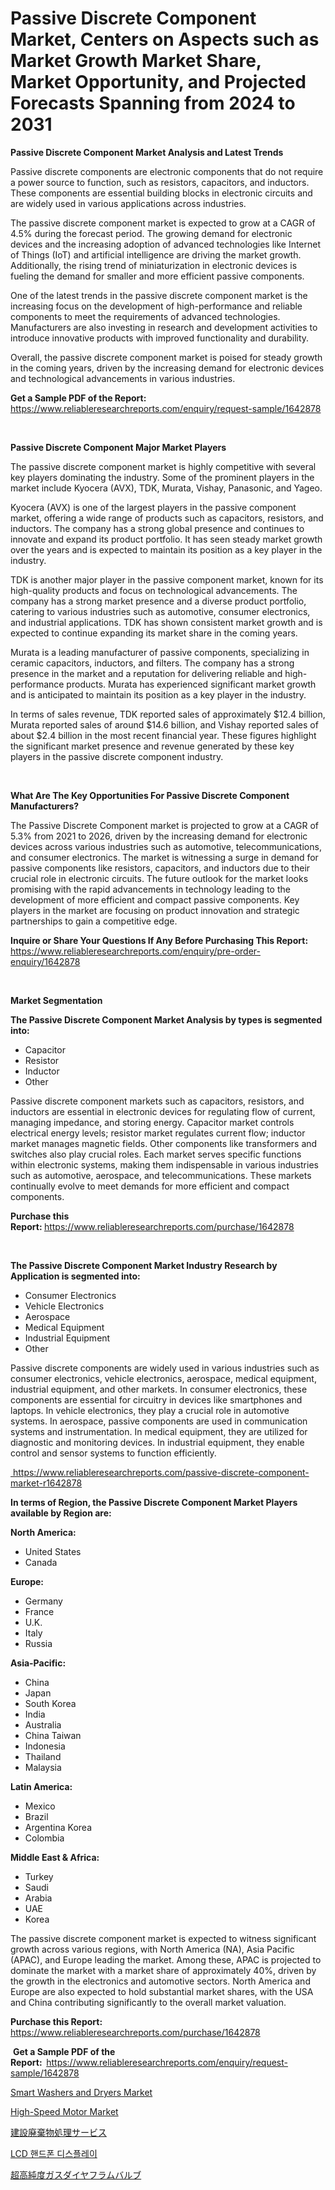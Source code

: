 <p><h1>Passive Discrete Component Market, Centers on Aspects such as Market Growth Market Share, Market Opportunity, and Projected Forecasts Spanning from 2024 to 2031</h1></p><p><strong>Passive Discrete Component Market Analysis and Latest Trends</strong></p>
<p><p>Passive discrete components are electronic components that do not require a power source to function, such as resistors, capacitors, and inductors. These components are essential building blocks in electronic circuits and are widely used in various applications across industries.</p><p>The passive discrete component market is expected to grow at a CAGR of 4.5% during the forecast period. The growing demand for electronic devices and the increasing adoption of advanced technologies like Internet of Things (IoT) and artificial intelligence are driving the market growth. Additionally, the rising trend of miniaturization in electronic devices is fueling the demand for smaller and more efficient passive components.</p><p>One of the latest trends in the passive discrete component market is the increasing focus on the development of high-performance and reliable components to meet the requirements of advanced technologies. Manufacturers are also investing in research and development activities to introduce innovative products with improved functionality and durability.</p><p>Overall, the passive discrete component market is poised for steady growth in the coming years, driven by the increasing demand for electronic devices and technological advancements in various industries.</p></p>
<p><strong>Get a Sample PDF of the Report:&nbsp;</strong> <a href="https://www.reliableresearchreports.com/enquiry/request-sample/1642878">https://www.reliableresearchreports.com/enquiry/request-sample/1642878</a></p>
<p>&nbsp;</p>
<p><strong>Passive Discrete Component Major Market Players</strong></p>
<p><p>The passive discrete component market is highly competitive with several key players dominating the industry. Some of the prominent players in the market include Kyocera (AVX), TDK, Murata, Vishay, Panasonic, and Yageo.</p><p>Kyocera (AVX) is one of the largest players in the passive component market, offering a wide range of products such as capacitors, resistors, and inductors. The company has a strong global presence and continues to innovate and expand its product portfolio. It has seen steady market growth over the years and is expected to maintain its position as a key player in the industry.</p><p>TDK is another major player in the passive component market, known for its high-quality products and focus on technological advancements. The company has a strong market presence and a diverse product portfolio, catering to various industries such as automotive, consumer electronics, and industrial applications. TDK has shown consistent market growth and is expected to continue expanding its market share in the coming years.</p><p>Murata is a leading manufacturer of passive components, specializing in ceramic capacitors, inductors, and filters. The company has a strong presence in the market and a reputation for delivering reliable and high-performance products. Murata has experienced significant market growth and is anticipated to maintain its position as a key player in the industry.</p><p>In terms of sales revenue, TDK reported sales of approximately $12.4 billion, Murata reported sales of around $14.6 billion, and Vishay reported sales of about $2.4 billion in the most recent financial year. These figures highlight the significant market presence and revenue generated by these key players in the passive discrete component industry.</p></p>
<p>&nbsp;</p>
<p><strong>What Are The Key Opportunities For Passive Discrete Component Manufacturers?</strong></p>
<p><p>The Passive Discrete Component market is projected to grow at a CAGR of 5.3% from 2021 to 2026, driven by the increasing demand for electronic devices across various industries such as automotive, telecommunications, and consumer electronics. The market is witnessing a surge in demand for passive components like resistors, capacitors, and inductors due to their crucial role in electronic circuits. The future outlook for the market looks promising with the rapid advancements in technology leading to the development of more efficient and compact passive components. Key players in the market are focusing on product innovation and strategic partnerships to gain a competitive edge.</p></p>
<p><strong>Inquire or Share Your Questions If Any Before Purchasing This Report:</strong> <a href="https://www.reliableresearchreports.com/enquiry/pre-order-enquiry/1642878">https://www.reliableresearchreports.com/enquiry/pre-order-enquiry/1642878</a></p>
<p>&nbsp;</p>
<p><strong>Market Segmentation</strong></p>
<p><strong>The Passive Discrete Component Market Analysis by types is segmented into:</strong></p>
<p><ul><li>Capacitor</li><li>Resistor</li><li>Inductor</li><li>Other</li></ul></p>
<p><p>Passive discrete component markets such as capacitors, resistors, and inductors are essential in electronic devices for regulating flow of current, managing impedance, and storing energy. Capacitor market controls electrical energy levels; resistor market regulates current flow; inductor market manages magnetic fields. Other components like transformers and switches also play crucial roles. Each market serves specific functions within electronic systems, making them indispensable in various industries such as automotive, aerospace, and telecommunications. These markets continually evolve to meet demands for more efficient and compact components.</p></p>
<p><strong>Purchase this Report:&nbsp;</strong><a href="https://www.reliableresearchreports.com/purchase/1642878">https://www.reliableresearchreports.com/purchase/1642878</a></p>
<p>&nbsp;</p>
<p><strong>The Passive Discrete Component Market Industry Research by Application is segmented into:</strong></p>
<p><ul><li>Consumer Electronics</li><li>Vehicle Electronics</li><li>Aerospace</li><li>Medical Equipment</li><li>Industrial Equipment</li><li>Other</li></ul></p>
<p><p>Passive discrete components are widely used in various industries such as consumer electronics, vehicle electronics, aerospace, medical equipment, industrial equipment, and other markets. In consumer electronics, these components are essential for circuitry in devices like smartphones and laptops. In vehicle electronics, they play a crucial role in automotive systems. In aerospace, passive components are used in communication systems and instrumentation. In medical equipment, they are utilized for diagnostic and monitoring devices. In industrial equipment, they enable control and sensor systems to function efficiently.</p></p>
<p><a href="https://www.reliableresearchreports.com/passive-discrete-component-market-r1642878">&nbsp;https://www.reliableresearchreports.com/passive-discrete-component-market-r1642878</a></p>
<p><strong>In terms of Region, the Passive Discrete Component Market Players available by Region are:</strong></p>
<p>
    <p> <strong> North America: </strong>
        <ul>
            <li>United States</li>
            <li>Canada</li>
        </ul>
        </p> 
    <p> <strong> Europe: </strong>
        <ul>
            <li>Germany</li>
            <li>France</li>
            <li>U.K.</li>
            <li>Italy</li>
            <li>Russia</li>
        </ul>
        </p> 
    <p> <strong> Asia-Pacific: </strong>
        <ul>
            <li>China</li>
            <li>Japan</li>
            <li>South Korea</li>
            <li>India</li>
            <li>Australia</li>
            <li>China Taiwan</li>
            <li>Indonesia</li>
            <li>Thailand</li>
            <li>Malaysia</li>
        </ul>
        </p> 
    <p> <strong> Latin America: </strong>
        <ul>
            <li>Mexico</li>
            <li>Brazil</li>
            <li>Argentina Korea</li>
            <li>Colombia</li>
        </ul>
        </p> 
    <p> <strong> Middle East & Africa: </strong>
        <ul>
            <li>Turkey</li>
            <li>Saudi</li>
            <li>Arabia</li>
            <li>UAE</li>
            <li>Korea</li>
        </ul>
    </p>
    </p>
<p><p>The passive discrete component market is expected to witness significant growth across various regions, with North America (NA), Asia Pacific (APAC), and Europe leading the market. Among these, APAC is projected to dominate the market with a market share of approximately 40%, driven by the growth in the electronics and automotive sectors. North America and Europe are also expected to hold substantial market shares, with the USA and China contributing significantly to the overall market valuation.</p></p>
<p><strong>Purchase this Report: </strong><a href="https://www.reliableresearchreports.com/purchase/1642878">https://www.reliableresearchreports.com/purchase/1642878</a></p>
<p>&nbsp;<strong>Get a Sample PDF of the Report:&nbsp;&nbsp;</strong><a href="https://www.reliableresearchreports.com/enquiry/request-sample/1642878">https://www.reliableresearchreports.com/enquiry/request-sample/1642878</a></p>
<p><strong></strong></p>
<p><p><a href="https://github.com/NaomieConner2023/Market-Research-Report-List-1/blob/main/smart-washers-and-dryers-market.md">Smart Washers and Dryers Market</a></p><p><a href="https://github.com/EbonyHane1955/Market-Research-Report-List-1/blob/main/high-speed-motor-market.md">High-Speed Motor Market</a></p><p><a href="https://github.com/TerrellConn/Market-Research-Report-List-1/blob/main/6573120113955.md">建設廃棄物処理サービス</a></p><p><a href="https://github.com/ROBERTS65DAVID/Market-Research-Report-List-1/blob/main/6269492124326.md">LCD 핸드폰 디스플레이</a></p><p><a href="https://github.com/schmahlson/Market-Research-Report-List-2/blob/main/7875716113954.md">超高純度ガスダイヤフラムバルブ</a></p></p>